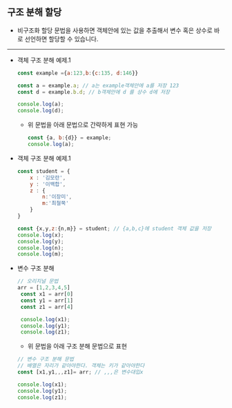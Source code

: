 ## 구조 분해 할당
- 비구조화 할당 문법을 사용하면 객체안에 있는 값을 추출해서 변수 혹은 상수로 바로 선언하면 할당할 수 있습니다.

---

- 객체 구조 분해 예제.1

    ```jsx
    const example ={a:123,b:{c:135, d:146}}

    const a = example.a; // a는 example객체안에 a를 저장 123
    const d = example.b.d; // b객체안에 d 를 상수 d에 저장

    console.log(a);
    console.log(d);
    ```

    - 위 문법을 아래 문법으로 간략하게 표현 가능

        ```jsx
        const {a, b:{d}} = example;
        console.log(a);
        ```

- 객체 구조 분해 예제.1

    ```jsx
    const student = {
        x : '김모란',
        y : '이백합',
        z : {
            n:'이장미',
            m:'최철쭉'
        }
    }

    const {x,y,z:{n,m}} = student; // {a,b,c}에 student 객체 값을 저장
    console.log(x);
    console.log(y);
    console.log(n);
    console.log(m);
    ```

- 변수 구조 분해

    ```jsx
    // 오리지널 문법
    arr = [1,2,3,4,5]
     const x1 = arr[0]
     const y1 = arr[1]
     const z1 = arr[4]

     console.log(x1);
     console.log(y1);
     console.log(z1);

    ```

    - 위 문법을 아래 구조 분해 문법으로 표현

    ```jsx
    // 변수 구조 분해 문법
    // 배열은 자리가 같아야한다. 객체는 키가 같아야한다 
    const [x1,y1,,,z1]= arr; // ,,,은 변수대입x

    console.log(x1);
    console.log(y1);
    console.log(z1);
    ```